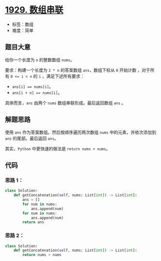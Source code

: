 # [1929. 数组串联](https://leetcode-cn.com/problems/concatenation-of-array/)

- 标签：数组
- 难度：简单

## 题目大意

给你一个长度为 `n` 的整数数组 `nums`。

要求：构建一个长度为 `2 * n` 的答案数组 `ans`，数组下标从 `0` 开始计数 ，对于所有 `0 <= i < n` 的 `i` ，满足下述所有要求：

- `ans[i] == nums[i]`。
- `ans[i + n] == nums[i]`。

具体而言，`ans` 由两个 `nums` 数组串联形成。最后返回数组 `ans` 。

## 解题思路

使用 `ans` 作为答案数组。然后按顺序遍历两次数组 `nums` 中的元素，并依次添加到 `ans` 的尾部。最后返回 `ans`。

其实，`Python` 中更快速的做法是 `return nums + nums`。

## 代码

### 思路 1：

```Python
class Solution:
    def getConcatenation(self, nums: List[int]) -> List[int]:
        ans = []
        for num in nums:
            ans.append(num)
        for num in nums:
            ans.append(num)
        return ans
```

### 思路 2：

```Python
class Solution:
    def getConcatenation(self, nums: List[int]) -> List[int]:
        return nums + nums
```

